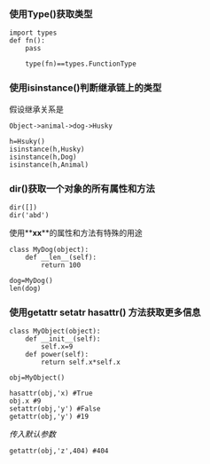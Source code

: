 ### 使用Type()获取类型
>
    import types
    def fn():
        pass

        type(fn)==types.FunctionType
### 使用isinstance()判断继承链上的类型
假设继承关系是
>
    Object->animal->dog->Husky
>   
    h=Hsuky()
    isinstance(h,Husky)
    isinstance(h,Dog)
    isinstance(h,Animal)

### dir()获取一个对象的所有属性和方法
>   
    dir([])
    dir('abd')
使用**__xx__**的属性和方法有特殊的用途
>
    class MyDog(object):
        def __len__(self):
            return 100

    dog=MyDog()
    len(dog)

### 使用getattr setatr hasattr() 方法获取更多信息
>
    class MyObject(object): 
        def __init__(self): 
            self.x=9
        def power(self):
            return self.x*self.x

    obj=MyObject()

>
    hasattr(obj,'x) #True
    obj.x #9
    setattr(obj,'y') #False
    getattr(obj,'y') #19
    
*传入默认参数*
>
    getattr(obj,'z',404) #404

    